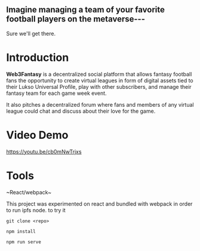  ## Imagine managing a team of your favorite football players on the metaverse--- 

Sure we'll get there.

# Introduction

**Web3Fantasy** is a decentralized social platform that allows fantasy football fans the opportunity to create virtual leagues in form of digital assets tied to their Lukso Universal Profile, play with other subscribers, and manage their fantasy team for each game week event. 

It also pitches a decentralized forum where fans and members of any virtual league could chat and discuss about their love for the game. 

# Video Demo

https://youtu.be/cb0mNwTrjxs


# Tools

~React/webpack~

This project was experimented on react and bundled with webpack in order to run ipfs node. to try it 

```
git clone <repo>

npm install

npm run serve

```





 
